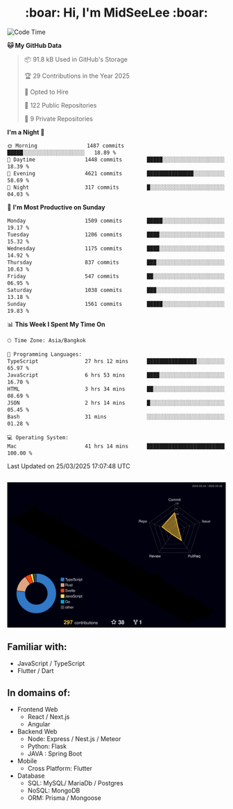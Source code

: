 <h1 align="center"> :boar: Hi, I'm MidSeeLee :boar:</h1>
 
<!--START_SECTION:waka-->
![Code Time](http://img.shields.io/badge/Code%20Time-2%2C689%20hrs%2036%20mins-blue)

**🐱 My GitHub Data** 

> 📦 91.8 kB Used in GitHub's Storage 
 > 
> 🏆 29 Contributions in the Year 2025
 > 
> 💼 Opted to Hire
 > 
> 📜 122 Public Repositories 
 > 
> 🔑 9 Private Repositories 
 > 
**I'm a Night 🦉** 

```text
🌞 Morning                1487 commits        █████░░░░░░░░░░░░░░░░░░░░   18.89 % 
🌆 Daytime                1448 commits        █████░░░░░░░░░░░░░░░░░░░░   18.39 % 
🌃 Evening                4621 commits        ███████████████░░░░░░░░░░   58.69 % 
🌙 Night                  317 commits         █░░░░░░░░░░░░░░░░░░░░░░░░   04.03 % 
```
📅 **I'm Most Productive on Sunday** 

```text
Monday                   1509 commits        █████░░░░░░░░░░░░░░░░░░░░   19.17 % 
Tuesday                  1206 commits        ████░░░░░░░░░░░░░░░░░░░░░   15.32 % 
Wednesday                1175 commits        ████░░░░░░░░░░░░░░░░░░░░░   14.92 % 
Thursday                 837 commits         ███░░░░░░░░░░░░░░░░░░░░░░   10.63 % 
Friday                   547 commits         ██░░░░░░░░░░░░░░░░░░░░░░░   06.95 % 
Saturday                 1038 commits        ███░░░░░░░░░░░░░░░░░░░░░░   13.18 % 
Sunday                   1561 commits        █████░░░░░░░░░░░░░░░░░░░░   19.83 % 
```


📊 **This Week I Spent My Time On** 

```text
🕑︎ Time Zone: Asia/Bangkok

💬 Programming Languages: 
TypeScript               27 hrs 12 mins      ████████████████░░░░░░░░░   65.97 % 
JavaScript               6 hrs 53 mins       ████░░░░░░░░░░░░░░░░░░░░░   16.70 % 
HTML                     3 hrs 34 mins       ██░░░░░░░░░░░░░░░░░░░░░░░   08.69 % 
JSON                     2 hrs 14 mins       █░░░░░░░░░░░░░░░░░░░░░░░░   05.45 % 
Bash                     31 mins             ░░░░░░░░░░░░░░░░░░░░░░░░░   01.28 % 

💻 Operating System: 
Mac                      41 hrs 14 mins      █████████████████████████   100.00 % 
```


 Last Updated on 25/03/2025 17:07:48 UTC
<!--END_SECTION:waka-->

##

![](./profile-3d-contrib/profile-night-rainbow.svg)

## Familiar with:
- JavaScript / TypeScript
- Flutter / Dart

## In domains of:
- Frontend Web
  - React / Next.js
  - Angular
- Backend Web
  - Node: Express / Nest.js / Meteor
  - Python: Flask
  - JAVA : Spring Boot
- Mobile
  - Cross Platform: Flutter
- Database
  - SQL: MySQL/ MariaDb / Postgres
  - NoSQL: MongoDB
  - ORM: Prisma / Mongoose
